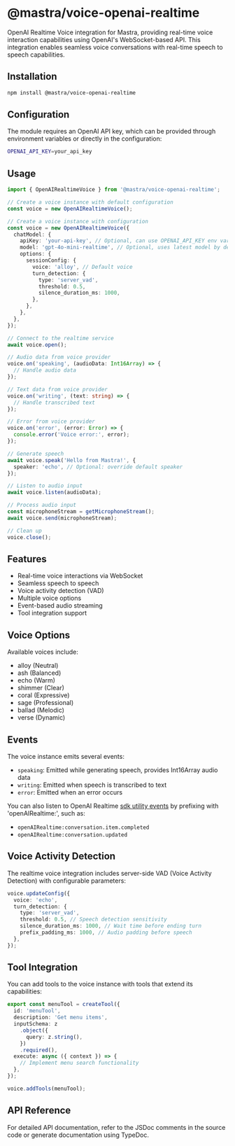 # @mastra/voice-openai-realtime

OpenAI Realtime Voice integration for Mastra, providing real-time voice interaction capabilities using OpenAI's WebSocket-based API. This integration enables seamless voice conversations with real-time speech to speech capabilities.

## Installation

```bash
npm install @mastra/voice-openai-realtime
```

## Configuration

The module requires an OpenAI API key, which can be provided through environment variables or directly in the configuration:

```bash
OPENAI_API_KEY=your_api_key
```

## Usage

```typescript
import { OpenAIRealtimeVoice } from '@mastra/voice-openai-realtime';

// Create a voice instance with default configuration
const voice = new OpenAIRealtimeVoice();

// Create a voice instance with configuration
const voice = new OpenAIRealtimeVoice({
  chatModel: {
    apiKey: 'your-api-key', // Optional, can use OPENAI_API_KEY env var
    model: 'gpt-4o-mini-realtime', // Optional, uses latest model by default
    options: {
      sessionConfig: {
        voice: 'alloy', // Default voice
        turn_detection: {
          type: 'server_vad',
          threshold: 0.5,
          silence_duration_ms: 1000,
        },
      },
    },
  },
});

// Connect to the realtime service
await voice.open();

// Audio data from voice provider
voice.on('speaking', (audioData: Int16Array) => {
  // Handle audio data
});

// Text data from voice provider
voice.on('writing', (text: string) => {
  // Handle transcribed text
});

// Error from voice provider
voice.on('error', (error: Error) => {
  console.error('Voice error:', error);
});

// Generate speech
await voice.speak('Hello from Mastra!', {
  speaker: 'echo', // Optional: override default speaker
});

// Listen to audio input
await voice.listen(audioData);

// Process audio input
const microphoneStream = getMicrophoneStream();
await voice.send(microphoneStream);

// Clean up
voice.close();
```

## Features

- Real-time voice interactions via WebSocket
- Seamless speech to speech
- Voice activity detection (VAD)
- Multiple voice options
- Event-based audio streaming
- Tool integration support

## Voice Options

Available voices include:

- alloy (Neutral)
- ash (Balanced)
- echo (Warm)
- shimmer (Clear)
- coral (Expressive)
- sage (Professional)
- ballad (Melodic)
- verse (Dynamic)

## Events

The voice instance emits several events:

- `speaking`: Emitted while generating speech, provides Int16Array audio data
- `writing`: Emitted when speech is transcribed to text
- `error`: Emitted when an error occurs

You can also listen to OpenAI Realtime [sdk utility events](https://github.com/openai/openai-realtime-api-beta/tree/main?tab=readme-ov-file#reference-client-utility-events) by prefixing with 'openAIRealtime:', such as:

- `openAIRealtime:conversation.item.completed`
- `openAIRealtime:conversation.updated`

## Voice Activity Detection

The realtime voice integration includes server-side VAD (Voice Activity Detection) with configurable parameters:

```typescript
voice.updateConfig({
  voice: 'echo',
  turn_detection: {
    type: 'server_vad',
    threshold: 0.5, // Speech detection sensitivity
    silence_duration_ms: 1000, // Wait time before ending turn
    prefix_padding_ms: 1000, // Audio padding before speech
  },
});
```

## Tool Integration

You can add tools to the voice instance with tools that extend its capabilities:

```typescript
export const menuTool = createTool({
  id: 'menuTool',
  description: 'Get menu items',
  inputSchema: z
    .object({
      query: z.string(),
    })
    .required(),
  execute: async ({ context }) => {
    // Implement menu search functionality
  },
});

voice.addTools(menuTool);
```

## API Reference

For detailed API documentation, refer to the JSDoc comments in the source code or generate documentation using TypeDoc.
